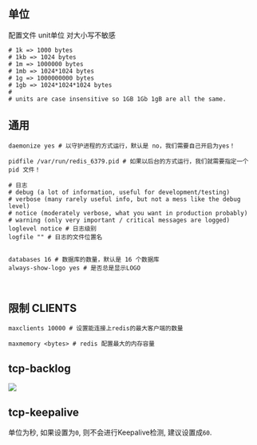 ## 单位

配置文件 unit单位 对大小写不敏感

```
# 1k => 1000 bytes
# 1kb => 1024 bytes
# 1m => 1000000 bytes
# 1mb => 1024*1024 bytes
# 1g => 1000000000 bytes
# 1gb => 1024*1024*1024 bytes
#
# units are case insensitive so 1GB 1Gb 1gB are all the same.
```

## 通用

```shell
daemonize yes # 以守护进程的方式运行，默认是 no，我们需要自己开启为yes！

pidfile /var/run/redis_6379.pid # 如果以后台的方式运行，我们就需要指定一个 pid 文件！

# 日志
# debug (a lot of information, useful for development/testing)
# verbose (many rarely useful info, but not a mess like the debug level)
# notice (moderately verbose, what you want in production probably)
# warning (only very important / critical messages are logged)
loglevel notice # 日志级别
logfile "" # 日志的文件位置名


databases 16 # 数据库的数量，默认是 16 个数据库 
always-show-logo yes # 是否总是显示LOGO



```

## 限制 CLIENTS

```
maxclients 10000 # 设置能连接上redis的最大客户端的数量

maxmemory <bytes> # redis 配置最大的内存容量

```

## tcp-backlog

![](https://youpaiyun.zongqilive.cn/image/20200617150955.png)

## tcp-keepalive

单位为秒, 如果设置为`0`, 则不会进行Keepalive检测, 建议设置成`60`.














































